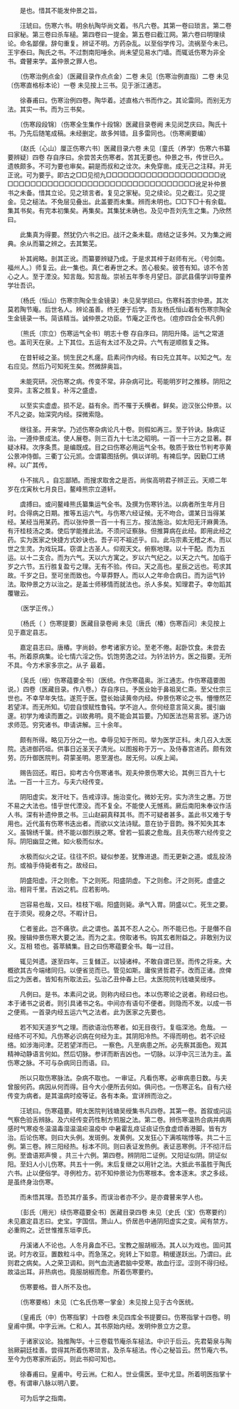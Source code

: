 <!-- { "loadSidebar": true } -->
　　是也。惜其不能发仲景之旨。

　　汪琥曰。伤寒六书。明余杭陶华尚文着。书凡六卷。其第一卷曰琐言。第二卷曰家秘。第三卷曰杀车槌。第四卷曰一提金。第五卷曰截江网。第六卷曰明理续论。命名鄙俚。辞句重复。辨证不明。方药杂乱。以至俗学传习。流祸至今未已。王宇泰曰。陶氏之书。不过剽南阳唾余。尚未望见易水门墙。而辄诋伤寒为非全书。聋瞽来学。盖仲景之罪人也。

　　〔伤寒治例点金〕（医藏目录作点点金）二卷 未见〔伤寒治例直指〕二卷 未见〔伤寒直格标本论〕一卷 未见按上三书。见于浙江通志。

　　徐春甫曰。伤寒治例四卷。陶华着。述直格六书而作之。其论雷同。而别无方法。其实一书。而为三书矣。

　　〔伤寒段段锦〕（伤寒全生集作十段锦）医藏目录卷阙 未见闵芝庆曰。陶氏十书。乃先后随笔成稿。未经删定。故多舛错。且多雷同也。（伤寒阐要编）

　　〔赵氏（心山）厘正伤寒六书〕医藏目录六卷 未见〔童氏（养学）伤寒六书纂要辨疑〕四卷 存自序曰。余尝苦夫伤寒者。苦其无要也。仲景之书，传世已久。遗帙颇多。不可为要也审矣。嗣是而叔和之诠次。未免穿凿。成无己之注释。并无正讹。可为要乎。即古之□□见彻九□□□□□□□□□□□□□□□□□□□□讹□□□□□□□□□□□□□□□□□□□□□□□□□□□□□□□□□讹足补仲景书之未备。惜其立论。见之琐言者。复见之家秘。见之续论。见之截江。见之提金。见之槌法。不免层见叠出。此盖要而未集。辨而未明也。□□下□十有余载。集其书矣。有完本初集矣。再集矣。其集犹未确也。及见中吾刘先生之集。乃欣然曰。

　　此集真为得要。然犹仍六书之旧。战汗之条未载。痞结之证多舛。又为集之阙典。余从而纂之辨之。去其繁芜。

　　补其阙略。剖其正讹。而纂要辨疑乃成。于是求其梓于赵师有光。（号剑南。福州人。）师复云。此一集也。真仁者寿世之术。苦心极矣。彼苍有知。谅不令苦心之人。至于湮没。知言哉。知言哉。崇祯五年季冬月望日。邵武县儒学训导童养学壮吾识。

　　〔杨氏（恒山）伤寒宗陶全生金镜录〕未见吴学损曰。伤寒科首宗仲景。其次莫若陶节庵。后世名人。辨论虽善。终无便于后学。吾友杨氏恒山着有伤寒宗陶全生金镜录一书。简该精当。诚仲景之功臣。节庵之正传也。（痘疹四合全书凡例）

　　〔熊氏（宗立）伤寒运气全书〕明志十卷 存自序曰。阴阳升降。运气之常道也。盖司天在泉。上下其位。五运有太过不及之异。六气有逆顺胜复之殊。

　　在昔轩岐之圣。悯生民之札瘥。启素问作内经。有曰先立其年。以知之气。左右应见。然后乃可知死生矣。然微辞奥旨。

　　未能究研。况伤寒之病。传变不常。非杂病可比。苟能明岁时之推移。阴阳之变异。主客之胜复。补泻之盛虚。

　　以至实实虚虚。损不足。益有余。而不罹于夭横者。鲜矣。迨汉张公仲景。以不凡之姿。始深究内经。探微索隐。

　　继往圣。开来学。乃述伤寒杂病论凡十卷。则假如再三。至于钤诀。脉病证治。一遵仲景成法。使人展卷。则三百九十七法之昭明。一百一十三方之显著。群疑冰释。次序条贯。是编既成。目之曰伤寒必用运气全书。敬质于致仕节判考亭黄公景冲侍御。三衢丁公元凯。佥谓纂图括例。俱以详明。有裨后学。因勤□工绣梓。以广其传。

　　仆不揣凡 。自忘鄙陋。而搜求取舍之是否。尚俟高明君子辨正云。天顺二年岁在戊寅秋七月良日。鳌峰熊宗立道轩。

　　虞搏曰。或问鳌峰熊氏纂集运气全书。及撰为伤寒钤法。以病者所生年月日时。合得病之日期。推等五运六气。与伤寒六经证候。无不吻合。谓某日当得某经。某经当用某药。而以张仲景一百一十有三方。按法施治。如太阳无汗麻黄汤。有汗桂枝汤之类。使后学能推此法。不须问证察脉。但推算病在此经。即用此经之药。实为医家之快捷方式妙诀也。吾子可不祖述乎。曰。此马宗素无稽之术。而以世之生灵。为戏玩耳。窃谓上古圣人。仰观天文。俯察地理。以十干配。而为五运。以十二支合。而为六气。天以六方寓之。岁以六气纪之。以天之六气。加临于岁之六节。五行胜复盈亏之理。无有不验。传曰。天之高也。星辰之远也。苟求其故。千岁之日。至可坐而致也。今草莽野人。而以人之年命合病日。而为运气钤法。取仲景之方以治之。是盖士师移情而就法也。杀人多矣。知理君子。幸勿蹈其覆辙云。

　　（医学正传。）

　　〔杨氏（ ）伤寒提要〕医藏目录卷阙 未见〔唐氏（椿）伤寒百问〕未见按上见于嘉定县志。

　　嘉定县志曰。唐椿。字尚龄。参考诸家方论。至老不倦。起卧饮食。未尝去书。所着原病集。论七情六淫之伤。饥饱劳逸之过。为钤法钤方。医之指要。无所不具。今方术家多宗之。从子 最着。

　　〔吴氏（绶）伤寒蕴要全书〕（医统。作伤寒蕴奥。浙江通志。作伤寒蕴要图说。）四卷（医藏目录。作八卷。）存自序曰。予医业始于鼻祖吴仁斋。至父仕宗三世也。不幸早年失怙。遂荒于医。暨长始读黄帝内经。仲景伤寒论之书。懵懵然茫若望洋。而无所知。切尝自恨赋性鲁钝。学不迨人。奈何经意言简义奥。援引幽邃。初学为难读而置之。训故弗明。竟不能会其旨要。乃知医法岂易言邪。遂乃访求师范。穷究诸书。申请讲解。三十余年。

　　颇有所得。略见万分之一也。幸辱见知于所司。举为医学正科。未几召入太医院。选进御药垣。供事日近圣天子清光。以图报称于万一。及侍春宫进药。颇有效劳。历升御医院判。荷蒙圣明。恩至渥也。居无何。以疾上闻。

　　赐告回还。暇日。抑考古今伤寒诸书。观夫仲景伤寒大论。其例三百九十七法。一百一十三方。与夫六经传变。

　　阴阳虚实。发汗吐下。告戒谆谆。施治变化。微妙无穷。实为济生之惠。万世不易之大法也。惜乎世代湮没。而不复全。不能使人无憾焉。厥后南阳朱奉议作活人书。深有补遗仲景之书。三山赵嗣真释其书。而不可疑者甚多。盖此书又难于专用也。近代虽有伤寒书迭出者。而欲以文法诗赋。意在协于音韵。殊不知失其本义。虽锦绣千箧。终不能以御烈肤之寒。曾若一狐裘之愈哉。且夫伤寒六经传变之际。阴阳幽显之微。如火极而似水。

　　水极而似火之证。往往不炽。疑似参差。犹豫进退。而无更新之道。或乱投汤剂。或袖手侍毙者有之。故经曰。

　　阴盛阳虚。汗之则愈。下之则死。阳盛阴虚。下之则愈。汗之则死。虚盛之治。相背千里。吉凶之机。应若影响。

　　岂容易也哉，又曰。桂枝下咽。阳盛则毙。承气入胃。阴盛以亡。死生之要。在于须臾。视身之尽。不暇计日。

　　仁者鉴此。岂不痛欤。此之谓也。盖其不忍人之心。所不能已也。于是僭不自揆。搜辑仲景伤寒大要之法。而为之主。傍取诸书。钩其玄者附益之。非敢别为议义。互相 牾也。荟萃鳞集。目之曰伤寒蕴要全书。每一过目。

　　辄见舛遗。遂至四年。三复雠正。以锓诸梓。不敢自谓已至。而传之将来。大概欲其古今端绪同归。以便省览而已。管见如斯。庸俟贤哲君子。改而正诸。庶俾后之为医者。皆知有所取法云。弘治乙丑仲春上巳。太医院院判钱塘吴绶序。

　　凡例曰。是书。本素问之说。则称内经曰也。本以伤寒论之说者。称经曰也。本于诸书之说者。则引具诸书之名。中间亦有语句不便者。则隐而不发。以成一书之便焉。一首录内经五运六气之法者。此为医家之先要也。

　　若不知天道岁气之理。而欲语治伤寒者。如无目夜行。复临深池。危哉。 一经络不可不知。凡伤寒必识病在何经为主。其阴阳冷热。不得而明也。若不识经络。如涉海问津。茫若望洋而已。 一察色。凡至病患之所。必先察其面色。观其精神动静语言何如。然后切脉。参详而断吉凶也。一切脉。以浮中沉三法为主。盖伤寒之脉。不可与杂病同日而语。曰。

　　所以只取伤寒脉法。杂病不取也。 一审证。凡看伤寒。必审病患日数。与夫曾服何药。病因从何而得。目今大小便所去何如。俱问也。一伤寒正名。自有六经传变为病者。是其温病时疫等证。各有本条。宜详辨而治之。

　　汪琥曰。伤寒蕴要。明太医院判钱塘吴绶集书凡四卷。其第一卷。首叙或问运气察色验舌辨脉。及六经传变药性制方煎服之法。第二卷。辨伤寒温热合病并病两感时气寒疫冬温温毒湿温温疟温疫中 中暑霍乱痉证痰证伤食虚烦香港脚。皆有方治。后论伤寒。则曰大头例。发斑例。发黄例。又发狂心下满咳喘悸等。共二十三例。第三卷。辨三阳经热。标本不同。则曰表证发热例。表证恶寒例。汗不彻汗后例。至谵语郑声懊 。共三十六例。第四卷。辨阴阳二证例。又阳证似阴。阴证似阳。至妇人小儿伤寒。共五十一例。末后复继之以用针之法。大抵此书虽胜于陶氏六书。止以便俗学。寻例检方。初不知仲景论为伤寒根本。舍本逐末。求之多歧。是虽终身治伤寒。

　　而未悟其理。吾恐其疗虽多。而误治者亦不少。是亦聋瞽来学人也。

　　〔彭氏（用光）续伤寒蕴要全书〕医藏目录四卷 未见〔史氏（宝）伤寒要约〕未见嘉定县志曰。史宝。字国信。萧山人。侨居邑中通阴阳虚实之变。闻有禁方。必重购之。近世惟推东垣李氏。

　　丹溪诸人不论也。人冬月鼻血不已。宝教之服胡椒汤。其人以为戏也。固问其说。时方收豆。置数粒斗中。而急荡之。宛转上下如意。稍缓遂跃出。乃谓曰。此则君之病矣。人之荣卫调和。则气血流通君脑中受寒。故血行涩。涩则不得归经。故溢出耳。非热病也。竟服胡椒而愈。所着伤寒要约。

　　伤寒要格。昔人所不及也。

　　〔伤寒要格〕未见〔亡名氏伤寒一掌金〕未见按上见于古今医统。

　　〔皇甫氏（中）伤寒指掌〕十四卷 未见四库全书提要曰。伤寒指掌十四卷。明皇甫中撰。中字云洲。仁和人。其书原始内经。发明仲景立方之意。

　　于诸家议论。独推陶华。十三卷载节庵杀车槌法。中识于后云。先君菊泉与陶翁厥嗣廷桂善。尝得其所着伤寒琐言。及杀车槌法。传心之秘旨云。然节庵六书。至今为伤寒家所诟厉。则此书抑可知也。

　　徐春甫曰。皇甫中。号云洲。仁和人。世业儒医。至中尤显。所着明医指掌十卷。有谓审八脉以明八要。

　　可为后学之指南。
